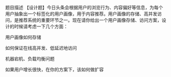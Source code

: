 题目描述
【设计题】今日头条会根据用户的浏览行为、内容偏好等信息，为每个用户抽象出一个标签化的用户画像，用于内容推荐。用户画像的存储、高并发访问，是推荐系统的重要环节之一。现在请你给出一个用户画像存储、访问方案，设计的时候请考虑一下几个方面：

用户画像如何存储

如何保证在线高并发、低延迟地访问

机器宕机、负载均衡问题

如果用户增长很快，在你的方案下，该如何做扩容